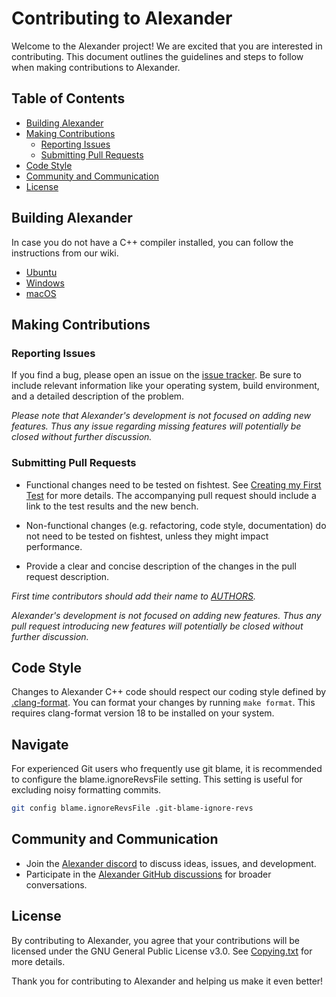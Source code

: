 # Contributing to Alexander

Welcome to the Alexander project! We are excited that you are interested in
contributing. This document outlines the guidelines and steps to follow when
making contributions to Alexander.

## Table of Contents

- [Building Alexander](#building-alexander)
- [Making Contributions](#making-contributions)
  - [Reporting Issues](#reporting-issues)
  - [Submitting Pull Requests](#submitting-pull-requests)
- [Code Style](#code-style)
- [Community and Communication](#community-and-communication)
- [License](#license)

## Building Alexander

In case you do not have a C++ compiler installed, you can follow the
instructions from our wiki.

- [Ubuntu][ubuntu-compiling-link]
- [Windows][windows-compiling-link]
- [macOS][macos-compiling-link]

## Making Contributions

### Reporting Issues

If you find a bug, please open an issue on the
[issue tracker][issue-tracker-link]. Be sure to include relevant information
like your operating system, build environment, and a detailed description of the
problem.

_Please note that Alexander's development is not focused on adding new features.
Thus any issue regarding missing features will potentially be closed without
further discussion._

### Submitting Pull Requests

- Functional changes need to be tested on fishtest. See
  [Creating my First Test][creating-my-first-test] for more details.
  The accompanying pull request should include a link to the test results and
  the new bench.

- Non-functional changes (e.g. refactoring, code style, documentation) do not
  need to be tested on fishtest, unless they might impact performance.

- Provide a clear and concise description of the changes in the pull request
  description.

_First time contributors should add their name to [AUTHORS](../AUTHORS)._

_Alexander's development is not focused on adding new features. Thus any pull
request introducing new features will potentially be closed without further
discussion._

## Code Style

Changes to Alexander C++ code should respect our coding style defined by
[.clang-format](.clang-format). You can format your changes by running
`make format`. This requires clang-format version 18 to be installed on your system.

## Navigate

For experienced Git users who frequently use git blame, it is recommended to
configure the blame.ignoreRevsFile setting.
This setting is useful for excluding noisy formatting commits.

```bash
git config blame.ignoreRevsFile .git-blame-ignore-revs
```

## Community and Communication

- Join the [Alexander discord][discord-link] to discuss ideas, issues, and
  development.
- Participate in the [Alexander GitHub discussions][discussions-link] for
  broader conversations.

## License

By contributing to Alexander, you agree that your contributions will be licensed
under the GNU General Public License v3.0. See [Copying.txt][copying-link] for
more details.

Thank you for contributing to Alexander and helping us make it even better!

[copying-link]:           https://github.com/official-alexander/Alexander/blob/master/Copying.txt
[discord-link]:           https://discord.gg/GWDRS3kU6R
[discussions-link]:       https://github.com/official-alexander/Alexander/discussions/new
[creating-my-first-test]: https://github.com/official-alexander/fishtest/wiki/Creating-my-first-test#create-your-test
[issue-tracker-link]:     https://github.com/official-alexander/Alexander/issues
[ubuntu-compiling-link]:  https://github.com/official-alexander/Alexander/wiki/Developers#user-content-installing-a-compiler-1
[windows-compiling-link]: https://github.com/official-alexander/Alexander/wiki/Developers#user-content-installing-a-compiler
[macos-compiling-link]:   https://github.com/official-alexander/Alexander/wiki/Developers#user-content-installing-a-compiler-2
